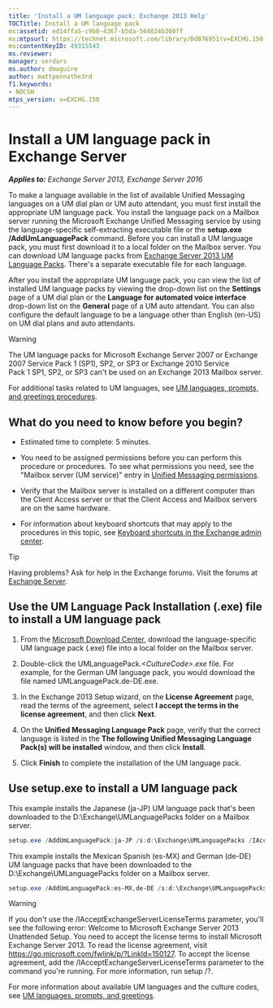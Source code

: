 ```yaml
---
title: 'Install a UM language pack: Exchange 2013 Help'
TOCTitle: Install a UM language pack
ms:assetid: ed14ffa5-c9b0-4367-b5da-564024b360ff
ms:mtpsurl: https://technet.microsoft.com/library/Dd876951(v=EXCHG.150)
ms:contentKeyID: 49315543
ms.reviewer: 
manager: serdars
ms.author: dmaguire
author: mattpennathe3rd
f1.keywords:
- NOCSH
mtps_version: v=EXCHG.150
---
```


# Install a UM language pack in Exchange Server

_**Applies to:** Exchange Server 2013, Exchange Server 2016_

To make a language available in the list of available Unified Messaging languages on a UM dial plan or UM auto attendant, you must first install the appropriate UM language pack. You install the language pack on a Mailbox server running the Microsoft Exchange Unified Messaging service by using the language-specific self-extracting executable file or the **setup.exe /AddUmLanguagePack** command. Before you can install a UM language pack, you must first download it to a local folder on the Mailbox server. You can download UM language packs from [Exchange Server 2013 UM Language Packs](https://www.microsoft.com/download/details.aspx?id=35368). There's a separate executable file for each language.

After you install the appropriate UM language pack, you can view the list of installed UM language packs by viewing the drop-down list on the **Settings** page of a UM dial plan or the **Language for automated voice interface** drop-down list on the **General** page of a UM auto attendant. You can also configure the default language to be a language other than English (en-US) on UM dial plans and auto attendants.

> [!WARNING]
> The UM language packs for Microsoft Exchange Server 2007 or Exchange 2007 Service Pack&nbsp;1&nbsp;(SP1), SP2, or SP3 or Exchange 2010 Service Pack&nbsp;1&nbsp;SP1, SP2, or SP3 can't be used on an Exchange 2013 Mailbox server.

For additional tasks related to UM languages, see [UM languages, prompts, and greetings procedures](um-languages-prompts-and-greetings-procedures-exchange-2013-help.md).

## What do you need to know before you begin?

- Estimated time to complete: 5 minutes.

- You need to be assigned permissions before you can perform this procedure or procedures. To see what permissions you need, see the "Mailbox server (UM service)" entry in [Unified Messaging permissions](unified-messaging-permissions-exchange-2013-help.md).

- Verify that the Mailbox server is installed on a different computer than the Client Access server or that the Client Access and Mailbox servers are on the same hardware.

- For information about keyboard shortcuts that may apply to the procedures in this topic, see [Keyboard shortcuts in the Exchange admin center](keyboard-shortcuts-in-the-exchange-admin-center-2013-help.md).

> [!TIP]
> Having problems? Ask for help in the Exchange forums. Visit the forums at [Exchange Server](https://go.microsoft.com/fwlink/p/?linkid=60612).

## Use the UM Language Pack Installation (.exe) file to install a UM language pack

1. From the [Microsoft Download Center](https://www.microsoft.com/download/details.aspx?id=35368), download the language-specific UM language pack (.exe) file into a local folder on the Mailbox server.

2. Double-click the UMLanguagePack.*\<CultureCode\>.exe* file. For example, for the German UM language pack, you would download the file named UMLanguagePack.de-DE.exe.

3. In the Exchange 2013 Setup wizard, on the **License Agreement** page, read the terms of the agreement, select **I accept the terms in the license agreement**, and then click **Next**.

4. On the **Unified Messaging Language Pack** page, verify that the correct language is listed in the **The following Unified Messaging Language Pack(s) will be installed** window, and then click **Install**.

5. Click **Finish** to complete the installation of the UM language pack.

## Use setup.exe to install a UM language pack

This example installs the Japanese (ja-JP) UM language pack that's been downloaded to the D:\\Exchange\\UMLanguagePacks folder on a Mailbox server.

```powershell
setup.exe /AddUmLanguagePack:ja-JP /s:d:\Exchange\UMLanguagePacks /IAcceptExchangeServerLicenseTerms
```

This example installs the Mexican Spanish (es-MX) and German (de-DE) UM language packs that have been downloaded to the D:\\Exchange\\UMLanguagePacks folder on a Mailbox server.

```powershell
setup.exe /AddUmLanguagePack:es-MX,de-DE /s:d:\Exchange\UMLanguagePacks /IAcceptExchangeServerLicenseTerms
```

> [!WARNING]
> If you don't use the /IAcceptExchangeServerLicenseTerms parameter, you'll see the following error: Welcome to Microsoft Exchange Server 2013 Unattended Setup. You need to accept the license terms to install Microsoft Exchange Server 2013. To read the license agreement, visit https://go.microsoft.com/fwlink/p/?LinkId=150127. To accept the license agreement, add the /IAcceptExchangeServerLicenseTerms parameter to the command you're running. For more information, run setup /?.

For more information about available UM languages and the culture codes, see [UM languages, prompts, and greetings](um-languages-prompts-and-greetings-exchange-2013-help.md).

